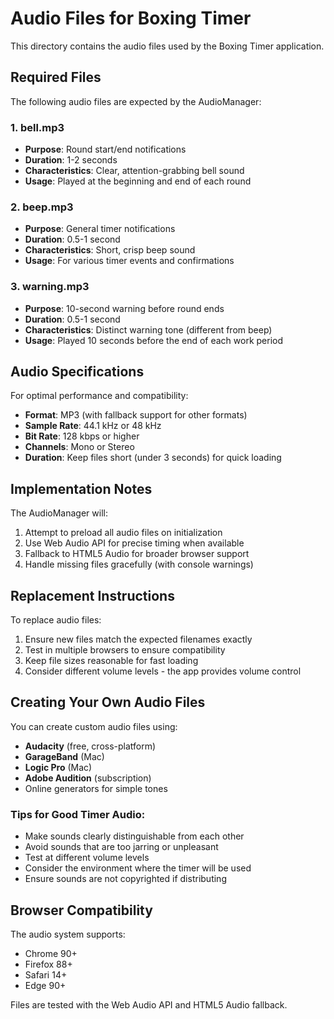 # Audio Files for Boxing Timer

This directory contains the audio files used by the Boxing Timer application.

## Required Files

The following audio files are expected by the AudioManager:

### 1. bell.mp3
- **Purpose**: Round start/end notifications
- **Duration**: 1-2 seconds
- **Characteristics**: Clear, attention-grabbing bell sound
- **Usage**: Played at the beginning and end of each round

### 2. beep.mp3
- **Purpose**: General timer notifications
- **Duration**: 0.5-1 second
- **Characteristics**: Short, crisp beep sound
- **Usage**: For various timer events and confirmations

### 3. warning.mp3
- **Purpose**: 10-second warning before round ends
- **Duration**: 0.5-1 second
- **Characteristics**: Distinct warning tone (different from beep)
- **Usage**: Played 10 seconds before the end of each work period

## Audio Specifications

For optimal performance and compatibility:

- **Format**: MP3 (with fallback support for other formats)
- **Sample Rate**: 44.1 kHz or 48 kHz
- **Bit Rate**: 128 kbps or higher
- **Channels**: Mono or Stereo
- **Duration**: Keep files short (under 3 seconds) for quick loading

## Implementation Notes

The AudioManager will:
1. Attempt to preload all audio files on initialization
2. Use Web Audio API for precise timing when available
3. Fallback to HTML5 Audio for broader browser support
4. Handle missing files gracefully (with console warnings)

## Replacement Instructions

To replace audio files:
1. Ensure new files match the expected filenames exactly
2. Test in multiple browsers to ensure compatibility
3. Keep file sizes reasonable for fast loading
4. Consider different volume levels - the app provides volume control

## Creating Your Own Audio Files

You can create custom audio files using:
- **Audacity** (free, cross-platform)
- **GarageBand** (Mac)
- **Logic Pro** (Mac)
- **Adobe Audition** (subscription)
- Online generators for simple tones

### Tips for Good Timer Audio:
- Make sounds clearly distinguishable from each other
- Avoid sounds that are too jarring or unpleasant
- Test at different volume levels
- Consider the environment where the timer will be used
- Ensure sounds are not copyrighted if distributing

## Browser Compatibility

The audio system supports:
- Chrome 90+
- Firefox 88+
- Safari 14+
- Edge 90+

Files are tested with the Web Audio API and HTML5 Audio fallback.